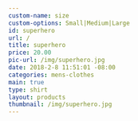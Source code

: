 ```yaml
---
custom-name: size
custom-options: Small|Medium|Large
id: superhero
url: /
title: superhero
price: 20.00
pic-url: /img/superhero.jpg
date: 2018-2-8 11:51:01 -08:00
categories: mens-clothes
main: true
type: shirt
layout: products
thumbnail: /img/superhero.jpg
---
```

